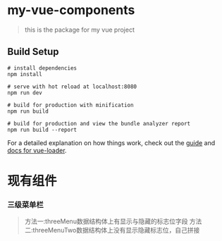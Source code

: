 # my-vue-components

> this is the package for my vue project

## Build Setup

``` 
# install dependencies
npm install

# serve with hot reload at localhost:8080
npm run dev

# build for production with minification
npm run build

# build for production and view the bundle analyzer report
npm run build --report
```

For a detailed explanation on how things work, check out the [guide](http://vuejs-templates.github.io/webpack/) and [docs for vue-loader](http://vuejs.github.io/vue-loader).

# 现有组件
   ### 三级菜单栏
   >方法一:threeMenu数据结构体上有显示与隐藏的标志位字段
   >方法二:threeMenuTwo数据结构体上没有显示隐藏标志位，自己拼接